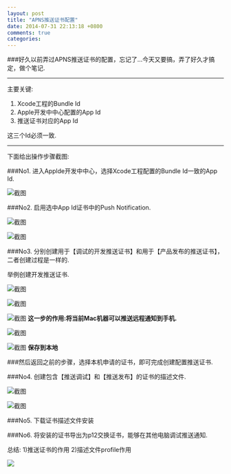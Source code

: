 ```yaml
---
layout: post
title: "APNS推送证书配置"
date: 2014-07-31 22:13:18 +0800
comments: true
categories: 
---
```




###好久以前弄过APNS推送证书的配置，忘记了...今天又要搞，弄了好久才搞定，做个笔记.

***

主要关键:

1. Xcode工程的Bundle Id
2. Apple开发中中心配置的App Id
3. 推送证书对应的App Id

这三个Id必须一致.

***

下面给出操作步骤截图:

###No1. 进入Applde开发中中心，选择Xcode工程配置的Bundle Id一致的App Id.

![截图](http://i1.tietuku.com/9fb84b551ba15dc8.png)

###No2. 启用选中App Id证书中的Push Notification.

![截图](http://i1.tietuku.com/8904c229e6512d57.png)

![截图](http://i1.tietuku.com/fcae521e500c2579.png)

###No3. 分别创建用于【调试的开发推送证书】和用于【产品发布的推送证书】，二者创建过程是一样的.

举例创建开发推送证书.

![截图](http://i1.tietuku.com/d2ef522293159f4d.png)

![截图](http://i1.tietuku.com/4fc03d22aebd04dc.png)

![截图](http://i1.tietuku.com/09ce52e7074177c2.png)
**这一步的作用:将当前Mac机器可以推送远程通知到手机.**

![截图](http://i1.tietuku.com/b4f2b03a53478348.png)

![截图](http://i1.tietuku.com/c5ab816a5bb8e504.png)
**保存到本地**

###然后返回之前的步骤，选择本机申请的证书，即可完成创建配置推送证书.

###No4. 创建包含【推送调试】和【推送发布】的证书的描述文件.

![截图](http://i1.tietuku.com/a4730177c91cb194.png)

![截图](http://i1.tietuku.com/9dcfc2287c0328f8.png)

###No5. 下载证书描述文件安装

###No6. 将安装的证书导出为p12交换证书，能够在其他电脑调试推送通知.


总结: 1)推送证书的作用  2)描述文件profile作用

![](http://i3.tietuku.com/4fa21fef05bc7c76.png)






